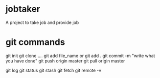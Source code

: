 # jobtaker
A project to take job and provide job


# git commands
git init
git clone ....
git add file_name or git add .
git commit -m "write what you have done"
git push origin master
git pull origin master

git log
git status
git stash
git fetch
git remote -v

